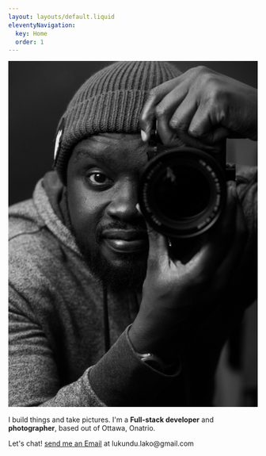 ```yaml
---
layout: layouts/default.liquid
eleventyNavigation:
  key: Home
  order: 1
---
```

<div class="intro_wrapper">
<div class="my_head">
  <img src="img/DSCF2423.jpg" alt="my face" />
</div>
<div class="intro">
  <p>
      I build things and take pictures. I'm a <strong>Full-stack developer</strong> and <strong>photographer</strong>, based out of Ottawa, Onatrio. 
  </p>
  <span> Let's chat! <a href="mailto:lukundu.lako@gmail.com" class="link"> </h2>send me an Email</h2></a> at    lukundu.lako@gmail.com</span> 

  <div class="social-links">
    <a href="https://www.instagram.com/lukundu/" target="_blank"><ion-icon name="logo-instagram"></ion-icon></a>
    <a href="https://ca.linkedin.com/in/lukundu-lako-14882762" target="_blank"><ion-icon name="logo-linkedin"></ion-icon></a>
    <a href="https://github.com/thuslako" target="_blank"><ion-icon name="logo-github"></ion-icon></a>
  </div>
</div>
</div>
